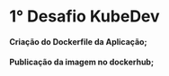 # 1° Desafio KubeDev

#### Criação do Dockerfile da Aplicação;
#### Publicação da imagem no dockerhub;
